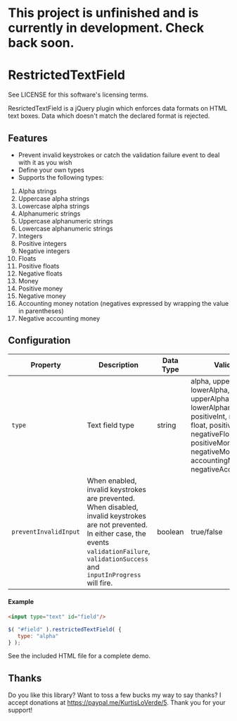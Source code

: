 # This project is unfinished and is currently in development.  Check back soon.

RestrictedTextField
===================

See LICENSE for this software's licensing terms.

ResrictedTextField is a jQuery plugin which enforces data formats on HTML text boxes.  Data which doesn't match the declared format is rejected.


## Features

* Prevent invalid keystrokes or catch the validation failure event to deal with it as you wish
* Define your own types
* Supports the following types:

1.  Alpha strings
2.  Uppercase alpha strings
3.  Lowercase alpha strings
4.  Alphanumeric strings
5.  Uppercase alphanumeric strings
6.  Lowercase alphanumeric strings
7.  Integers
8.  Positive integers
9.  Negative integers
10.  Floats
11.  Positive floats
12.  Negative floats
13.  Money
14.  Positive money
15.  Negative money
16.  Accounting money notation (negatives expressed by wrapping the value in parentheses)
17.  Negative accounting money


## Configuration

| Property | Description   | Data Type | Valid Values         | Default Value |
| -------- | --------------|---------- |----------------------|---------------|
| `type`   | Text field type | string | alpha, upperAlpha, lowerAlpha, alphanumeric, upperAlphanumeric, lowerAlphanumeric, int, positiveInt, negativeInt, float, positiveFloat, negativeFloat, money, positiveMoney, negativeMoney, accountingMoney, negativeAccountingMoney| null |
| `preventInvalidInput` | When enabled, invalid keystrokes are prevented.  When disabled, invalid keystrokes are not prevented.  In either case, the events `validationFailure`, `validationSuccess` and `inputInProgress` will fire. | boolean | true/false | true |


#### Example


```html
<input type="text" id="field"/>
```
```javascript
$( "#field" ).restrictedTextField( {
   type: "alpha"
} );
```

See the included HTML file for a complete demo.


## Thanks

Do you like this library?  Want to toss a few bucks my way to say thanks?  I accept donations at https://paypal.me/KurtisLoVerde/5.  Thank you for your support!
